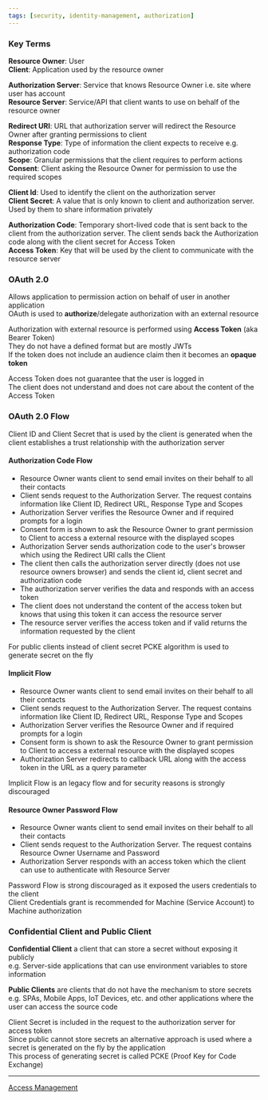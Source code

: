```yaml
---
tags: [security, identity-management, authorization]
---
```


### Key Terms

**Resource Owner**: User  
**Client**: Application used by the resource owner  

**Authorization Server**: Service that knows Resource Owner i.e. site where user has account  
**Resource Server**: Service/API that client wants to use on behalf of the resource owner  

**Redirect URI**: URL that authorization server will redirect the Resource Owner after granting permissions to client  
**Response Type**: Type of information the client expects to receive e.g. authorization code  
**Scope**: Granular permissions that the client requires to perform actions  
**Consent**: Client asking the Resource Owner for permission to use the required scopes  

**Client Id**: Used to identify the client on the authorization server  
**Client Secret**: A value that is only known to client and authorization server. Used by them to share information privately  

**Authorization Code**: Temporary short-lived code that is sent back to the client from the authorization server. The client sends back the Authorization code along with the client secret for Access Token  
**Access Token**: Key that will be used by the client to communicate with the resource server

### OAuth 2.0

Allows application to permission action on behalf of user in another application  
OAuth is used to **authorize**/delegate authorization with an external resource  

Authorization with external resource is performed using **Access Token** (aka Bearer Token)  
They do not have a defined format but are mostly JWTs  
If the token does not include an audience claim then it becomes an **opaque token**

Access Token does not guarantee that the user is logged in  
The client does not understand and does not care about the content of the Access Token

### OAuth 2.0 Flow

Client ID and Client Secret that is used by the client is generated when the client establishes a trust relationship with the authorization server

#### Authorization Code Flow

- Resource Owner wants client to send email invites on their behalf to all their contacts  
- Client sends request to the Authorization Server. The request contains information like Client ID, Redirect URL, Response Type and Scopes  
- Authorization Server verifies the Resource Owner and if required prompts for a login  
- Consent form is shown to ask the Resource Owner to grant permission to Client to access a external resource with the displayed scopes  
- Authorization Server sends authorization code to the user's browser which using the Redirect URI calls the Client   
- The client then calls the authorization server directly (does not use resource owners browser) and sends the client id, client secret and authorization code  
- The authorization server verifies the data and responds with an access token  
- The client does not understand the content of the access token but knows that using this token it can access the resource server  
- The resource server verifies the access token and if valid returns the information requested by the client

For public clients instead of client secret PCKE algorithm is used to generate secret on the fly

#### Implicit Flow

- Resource Owner wants client to send email invites on their behalf to all their contacts  
- Client sends request to the Authorization Server. The request contains information like Client ID, Redirect URL, Response Type and Scopes  
- Authorization Server verifies the Resource Owner and if required prompts for a login  
- Consent form is shown to ask the Resource Owner to grant permission to Client to access a external resource with the displayed scopes  
- Authorization Server redirects to callback URL along with the access token in the URL as a query parameter

Implicit Flow is an legacy flow and for security reasons is strongly discouraged

#### Resource Owner Password Flow

- Resource Owner wants client to send email invites on their behalf to all their contacts  
- Client sends request to the Authorization Server. The request contains Resource Owner Username and Password
- Authorization Server responds with an access token which the client can use to authenticate with Resource Server

Password Flow is strong discouraged as it exposed the users credentials to the client  
Client Credentials grant is recommended for Machine (Service Account) to Machine authorization

### Confidential Client and Public Client

**Confidential Client** a client that can store a secret without exposing it publicly  
e.g. Server-side applications that can use environment variables to store information

**Public Clients** are clients that do not have the mechanism to store secrets  
e.g. SPAs, Mobile Apps, IoT Devices, etc. and other applications where the user can access the source code 

Client Secret is included in the request to the authorization server for access token  
Since public cannot store secrets an alternative approach is used where a secret is generated on the fly by the application    
This process of generating secret is called PCKE (Proof Key for Code Exchange)

---

[Access Management](Access%20Management.md)
